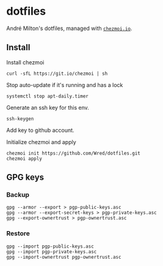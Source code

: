 # dotfiles
André Milton's dotfiles, managed with [`chezmoi.io`](https://chezmoi.io/).

## Install

Install chezmoi

```
curl -sfL https://git.io/chezmoi | sh
```

Stop auto-update if it's running and has a lock

```
systemctl stop apt-daily.timer
```

Generate an ssh key for this env.

```
ssh-keygen
```

Add key to github account.

Initialize chezmoi and apply

```
chezmoi init https://github.com/Wred/dotfiles.git
chezmoi apply
```


## GPG keys

### Backup

```
gpg --armor --export > pgp-public-keys.asc
gpg --armor --export-secret-keys > pgp-private-keys.asc
gpg --export-ownertrust > pgp-ownertrust.asc
```

### Restore

```
gpg --import pgp-public-keys.asc
gpg --import pgp-private-keys.asc
gpg --import-ownertrust pgp-ownertrust.asc
```